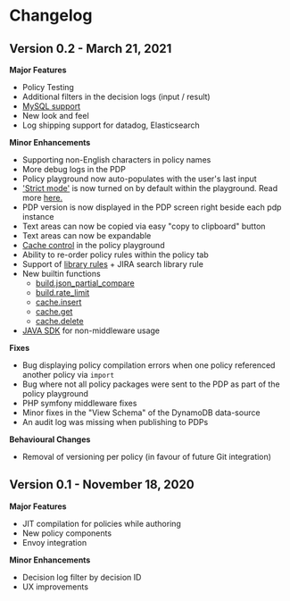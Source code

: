 # Changelog

## Version 0.2 - March 21, 2021

**Major Features**

* Policy Testing
* Additional filters in the decision logs \(input / result\)
* [MySQL support](../data-sources/new-mysql-data-source.md)
* New look and feel
* Log shipping support for datadog, Elasticsearch

**Minor Enhancements**

* Supporting non-English characters in policy names
* More debug logs in the PDP
* Policy playground now auto-populates with the user's last input
* ['Strict mode'](../policies/policy-evaluation-playground.md#strict-mode) is now turned on by default within the playground. Read more [here.](../policies/policy-evaluation-playground.md#strict-mode)
* PDP version is now displayed in the PDP screen right beside each pdp instance
* Text areas can now be copied via easy "copy to clipboard" button
* Text areas can now be expandable
* [Cache control](../policies/policy-evaluation-playground.md#use-cache-setting) in the policy playground
* Ability to re-order policy rules within the policy tab
* Support of [library rules](https://library.build.security/) + JIRA search library rule
* New builtin functions
  * [build.json\_partial\_compare](../library/built-in-functions/build.json_partial_compare.md)
  * [build.rate\_limit](../library/built-in-functions/build.rate_limit.md)
  * [cache.insert](../library/built-in-functions/cache.md)
  * [cache.get](../library/built-in-functions/cache.md)
  * [cache.delete](../library/built-in-functions/cache.md)
* [JAVA SDK](https://github.com/build-security/opa-java-client) for non-middleware usage

**Fixes**

* Bug displaying policy compilation errors when one policy referenced another policy via `import` 
* Bug where not all policy packages were sent to the PDP as part of the policy playground
* PHP symfony middleware fixes
* Minor fixes in the "View Schema" of the DynamoDB data-source
* An audit log was missing when publishing to PDPs

**Behavioural Changes**

* Removal of versioning per policy \(in favour of future Git integration\)

## Version 0.1 - November 18, 2020

**Major Features**

* JIT compilation for policies while authoring
* New policy components
* Envoy integration

**Minor Enhancements**

* Decision log filter by decision ID
* UX improvements

